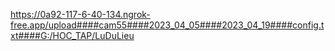 https://0a92-117-6-40-134.ngrok-free.app/upload####cam55####2023_04_05####2023_04_19####config.txt####G:/HOC_TAP/LuDuLieu
